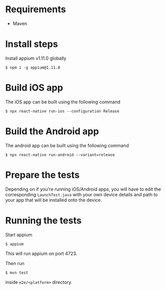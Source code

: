 # Requirements
- Maven

# Install steps

Install appium v1.11.0 globally

```
$ npm i -g appium@1.11.0
```

# Build iOS app

The iOS app can be built using the following command

```
$ npx react-native run-ios --configuration Release
```

# Build the Android app

The android app can be built using the following command

```
$ npx react-native run-android --variant=release
```

# Prepare the tests

Depending on if you're running iOS/Android apps, you will have to edit the corresponding `LaunchTest.java` with your own device details and path to your app that will be installed onto the device.

# Running the tests

Start appium

```
$ appium
```

This will run appium on port 4723.

Then run

```
$ mvn test
```
inside `e2e/<platform>` directory.
